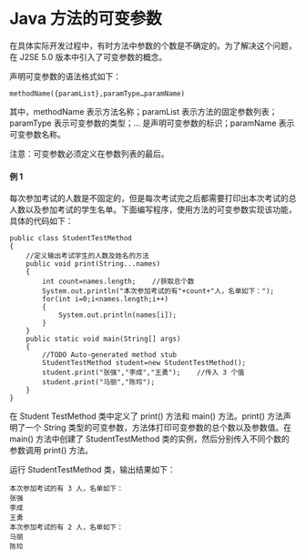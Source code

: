 # Java 方法的可变参数

在具体实际开发过程中，有时方法中参数的个数是不确定的。为了解决这个问题，在 J2SE 5.0 版本中引入了可变参数的概念。

声明可变参数的语法格式如下：

```
methodName({paramList},paramType…paramName)
```

其中，methodName 表示方法名称；paramList 表示方法的固定参数列表；paramType 表示可变参数的类型；… 是声明可变参数的标识；paramName 表示可变参数名称。

注意：可变参数必须定义在参数列表的最后。

#### 例 1

每次参加考试的人数是不固定的，但是每次考试完之后都需要打印出本次考试的总人数以及参加考试的学生名单。下面编写程序，使用方法的可变参数实现该功能，具体的代码如下：

```
public class StudentTestMethod
{
    //定义输出考试学生的人数及姓名的方法
    public void print(String...names)
    {
        int count=names.length;    //获取总个数
        System.out.println("本次参加考试的有"+count+"人，名单如下：");
        for(int i=0;i<names.length;i++)
        {
            System.out.println(names[i]);
        }
    }
    public static void main(String[] args)
    {
        //TODO Auto-generated method stub
        StudentTestMethod student=new StudentTestMethod();
        student.print("张强","李成","王勇");    //传入 3 个值
        student.print("马丽","陈玲");
    }
}
```

在 Student TestMethod 类中定义了 print() 方法和 main() 方法。print() 方法声明了一个 String 类型的可变参数，方法体打印可变参数的总个数以及参数值。在 main() 方法中创建了 StudentTestMethod 类的实例，然后分别传入不同个数的参数调用 print() 方法。

运行 StudentTestMethod 类，输出结果如下：

```
本次参加考试的有 3 人，名单如下：
张强
李成
王勇
本次参加考试的有 2 人，名单如下：
马丽
陈玲
```